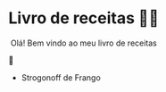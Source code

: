 # Livro de receitas :man_cook:

​	Olá! Bem vindo ao meu livro de receitas

 :wave:

- Strogonoff de Frango
